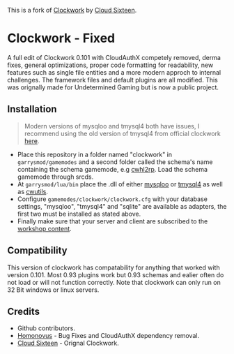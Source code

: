 This is a fork of [Clockwork](https://github.com/cloudsixteen/clockwork) by [Cloud Sixteen](https://github.com/CloudSixteen).

# Clockwork - Fixed
A full edit of Clockwork 0.101 with CloudAuthX competely removed, derma fixes, general optimizations, proper code formatting for readability, new features such as single file entities and a more modern approch to internal challenges. The framework files and default plugins are all modified. This was orignally made for Undetermined Gaming but is now a public project.

## Installation
> Modern versions of mysqloo and tmysql4 both have issues, I recommend using the old version of tmysql4 from official clockwork [here](https://github.com/CloudSixteen/Clockwork/tree/master/upload/garrysmod/lua/bin).
- Place this repository in a folder named "clockwork" in `garrysmod/gamemodes` and a second folder called the schema's name containing the schema gamemode, e.g [cwhl2rp](https://github.com/homonovus/hl2rp). Load the schema gamemode through srcds.
- At `garrysmod/lua/bin` place the .dll of either [mysqloo](https://github.com/FredyH/MySQLOO/releases) or [tmysql4](https://github.com/SuperiorServers/gm_tmysql4/releases) as well as [cwutils](https://github.com/Nicoo34/cwutil/releases).
- Configure `gamemodes/clockwork/clockwork.cfg` with your database settings, "mysqloo", "tmysql4" and "sqlite" are available as adapters, the first two must be installed as stated above.
- Finally make sure that your server and client are subscribed to the [workshop content](https://steamcommunity.com/sharedfiles/filedetails/?id=2892883208).

## Compatibility
This version of clockwork has compatability for anything that worked with version 0.101. Most 0.93 plugins work but 0.93 schemas and ealier often do not load or will not function correctly. Note that clockwork can only run on 32 Bit windows or linux servers.

## Credits
- Github contributors.
- [Homonovus](https://github.com/homonovus) - Bug Fixes and CloudAuthX dependency removal.
- [Cloud Sixteen](https://github.com/CloudSixteen) - Orignal Clockwork.
